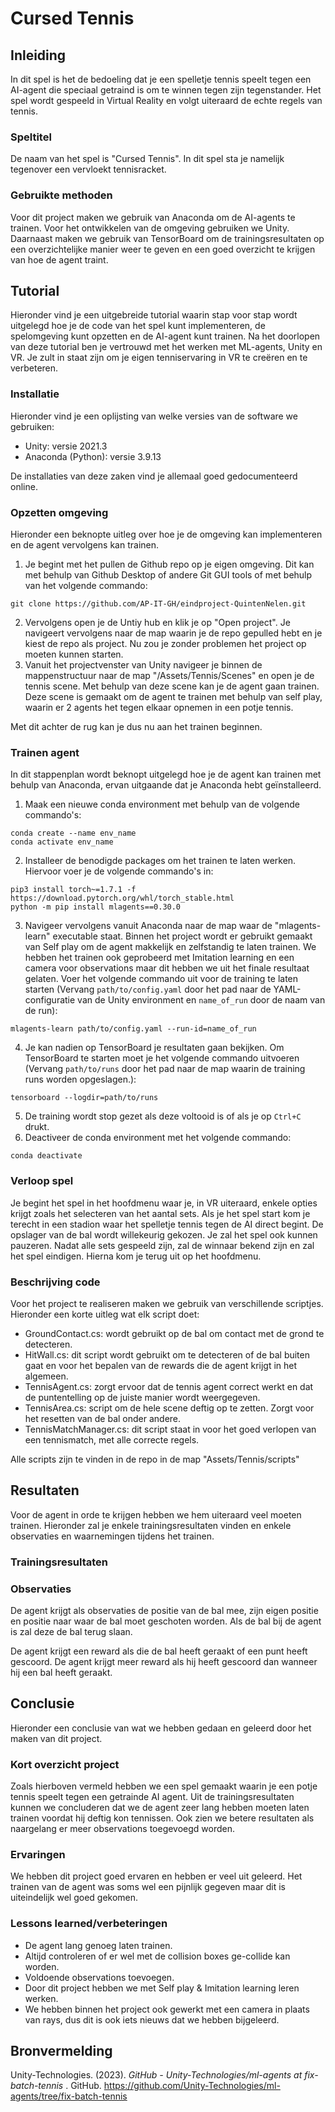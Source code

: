 # Cursed Tennis

## Inleiding

In dit spel is het de bedoeling dat je een spelletje tennis speelt tegen een AI-agent die speciaal getraind is om te winnen tegen zijn tegenstander. Het spel wordt gespeeld in Virtual Reality en volgt uiteraard de echte regels van tennis.

### Speltitel

De naam van het spel is "Cursed Tennis". In dit spel sta je namelijk tegenover een vervloekt tennisracket.

### Gebruikte methoden

Voor dit project maken we gebruik van Anaconda om de AI-agents te trainen. Voor het ontwikkelen van de omgeving gebruiken we Unity. Daarnaast maken we gebruik van TensorBoard om de trainingsresultaten op een overzichtelijke manier weer te geven en een goed overzicht te krijgen van hoe de agent traint.

## Tutorial

Hieronder vind je een uitgebreide tutorial waarin stap voor stap wordt uitgelegd hoe je de code van het spel kunt implementeren, de spelomgeving kunt opzetten en de AI-agent kunt trainen. Na het doorlopen van deze tutorial ben je vertrouwd met het werken met ML-agents, Unity en VR. Je zult in staat zijn om je eigen tenniservaring in VR te creëren en te verbeteren.

### Installatie

Hieronder vind je een oplijsting van welke versies van de software we gebruiken:
 - Unity: versie 2021.3
 - Anaconda (Python): versie 3.9.13

De installaties van deze zaken vind je allemaal goed gedocumenteerd online.

### Opzetten omgeving

Hieronder een beknopte uitleg over hoe je de omgeving kan implementeren en de agent vervolgens kan trainen.

1. Je begint met het pullen de Github repo op je eigen omgeving. Dit kan met behulp van Github Desktop of andere Git GUI tools of met behulp van het volgende commando: 
```
git clone https://github.com/AP-IT-GH/eindproject-QuintenNelen.git
```
2. Vervolgens open je de Untiy hub en klik je op "Open project". Je navigeert vervolgens naar de map waarin je de repo gepulled hebt en je kiest de repo als project. Nu zou je zonder problemen het project op moeten kunnen starten.
3. Vanuit het projectvenster van Unity navigeer je binnen de mappenstructuur naar de map "/Assets/Tennis/Scenes" en open je de tennis scene. Met behulp van deze scene kan je de agent gaan trainen. Deze scene is gemaakt om de agent te trainen met behulp van self play, waarin er 2 agents het tegen elkaar opnemen in een potje tennis.

Met dit achter de rug kan je dus nu aan het trainen beginnen.

### Trainen agent

In dit stappenplan wordt beknopt uitgelegd hoe je de agent kan trainen met behulp van Anaconda, ervan uitgaande dat je Anaconda hebt geïnstalleerd.

1. Maak een nieuwe conda environment met behulp van de volgende commando's:
```
conda create --name env_name
conda activate env_name
```
2. Installeer de benodigde packages om het trainen te laten werken. Hiervoor voer je de volgende commando's in:
```
pip3 install torch~=1.7.1 -f https://download.pytorch.org/whl/torch_stable.html
python -m pip install mlagents==0.30.0
```
3. Navigeer vervolgens vanuit Anaconda naar de map waar de "mlagents-learn" executable staat. Binnen het project wordt er gebruikt gemaakt van Self play om de agent makkelijk en zelfstandig te laten trainen. We hebben het trainen ook geprobeerd met Imitation learning en een camera voor observations maar dit hebben we uit het finale resultaat gelaten. Voer het volgende commando uit voor de training te laten starten (Vervang `path/to/config.yaml` door het pad naar de YAML-configuratie van de Unity environment en `name_of_run` door de naam van de run):
```
mlagents-learn path/to/config.yaml --run-id=name_of_run
```
4. Je kan nadien op TensorBoard je resultaten gaan bekijken. Om TensorBoard te starten moet je het volgende commando uitvoeren (Vervang `path/to/runs` door het pad naar de map waarin de training runs worden opgeslagen.):
```
tensorboard --logdir=path/to/runs
```
5. De training wordt stop gezet als deze voltooid is of als je op `Ctrl+C` drukt.
6. Deactiveer de conda environment met het volgende commando:
```
conda deactivate
```

### Verloop spel

Je begint het spel in het hoofdmenu waar je, in VR uiteraard, enkele opties krijgt zoals het selecteren van het aantal sets. Als je het spel start kom je terecht in een stadion waar het spelletje tennis tegen de AI direct begint. De opslager van de bal wordt willekeurig gekozen. Je zal het spel ook kunnen pauzeren. Nadat alle sets gespeeld zijn, zal de winnaar bekend zijn en zal het spel eindigen. Hierna kom je terug uit op het hoofdmenu.

### Beschrijving code

Voor het project te realiseren maken we gebruik van verschillende scriptjes. Hieronder een korte uitleg wat elk script doet:

- GroundContact.cs: wordt gebruikt op de bal om contact met de grond te detecteren.
- HitWall.cs: dit script wordt gebruikt om te detecteren of de bal buiten gaat en voor het bepalen van de rewards die de agent krijgt in het algemeen.
- TennisAgent.cs: zorgt ervoor dat de tennis agent correct werkt en dat de puntentelling op de juiste manier wordt weergegeven.
- TennisArea.cs: script om de hele scene deftig op te zetten. Zorgt voor het resetten van de bal onder andere.
- TennisMatchManager.cs: dit script staat in voor het goed verlopen van een tennismatch, met alle correcte regels.

 Alle scripts zijn te vinden in de repo in de map "Assets/Tennis/scripts"

## Resultaten

Voor de agent in orde te krijgen hebben we hem uiteraard veel moeten trainen. Hieronder zal je enkele trainingsresultaten vinden en enkele observaties en waarnemingen tijdens het trainen.

### Trainingsresultaten

### Observaties

De agent krijgt als observaties de positie van de bal mee, zijn eigen positie en positie naar waar de bal moet geschoten worden. Als de bal bij de agent is zal deze de bal terug slaan.

De agent krijgt een reward als die de bal heeft geraakt of een punt heeft gescoord. De agent krijgt meer reward als hij heeft gescoord dan wanneer hij een bal heeft geraakt.

## Conclusie

Hieronder een conclusie van wat we hebben gedaan en geleerd door het maken van dit project.

### Kort overzicht project

Zoals hierboven vermeld hebben we een spel gemaakt waarin je een potje tennis speelt tegen een getrainde AI agent. Uit de trainingsresultaten kunnen we concluderen dat we de agent zeer lang hebben moeten laten trainen voordat hij deftig kon tennissen. Ook zien we betere resultaten als naargelang er meer observations toegevoegd worden.

### Ervaringen

We hebben dit project goed ervaren en hebben er veel uit geleerd. Het trainen van de agent was soms wel een pijnlijk gegeven maar dit is uiteindelijk wel goed gekomen.

### Lessons learned/verbeteringen

- De agent lang genoeg laten trainen.
- Altijd controleren of er wel met de collision boxes ge-collide kan worden.
- Voldoende observations toevoegen.
- Door dit project hebben we met Self play & Imitation learning leren werken.
- We hebben binnen het project ook gewerkt met een camera in plaats van rays, dus dit is ook iets nieuws dat we hebben bijgeleerd.

## Bronvermelding

Unity-Technologies. (2023).  *GitHub - Unity-Technologies/ml-agents at fix-batch-tennis* . GitHub. https://github.com/Unity-Technologies/ml-agents/tree/fix-batch-tennis
